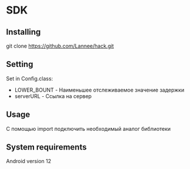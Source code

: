 # SDK
## Installing
git clone https://github.com/Lannee/hack.git
## Setting
Set in Config.class:
* LOWER_BOUNT - Наименьшее отслеживаемое значение задержки
* serverURL - Ссылка на сервер
## Usage
C помощью import подключить необходимый аналог библиотеки
## System requirements
Android version 12
